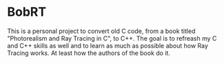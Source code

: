 # BobRT

This is a personal project to convert old C code, from a book titled "Photorealism and Ray Tracing in C", to C++.
The goal is to refreash my C and C++ skills as well and to learn as much as possible about how Ray Tracing works.
At least how the authors of the book do it.
